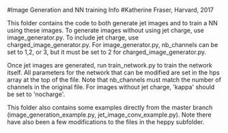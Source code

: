 #Image Generation and NN training Info
#Katherine Fraser, Harvard, 2017

This folder contains the code to both generate jet images and to train a NN using these images. To generate images without using jet charge, use image_generator.py. To include jet charge, use charged_image_generator.py. For image_generator.py, nb_channels can be set to 1,2, or 3, but it must be set to 2 for charged_image_generator.py. 

Once jet images are generated, run train_network.py to train the network itself. All parameters for the network that can be modified are set in the hps array at the top of the file. Note that nb_channels must match the number of channels in the original file. For images without jet charge, 'kappa' should be set to 'nocharge'.

This folder also contains some examples directly from the master branch (image_generation_example.py, jet_image_conv_example.py). Note there have also been a few modifications to the files in the heppy subfolder. 

